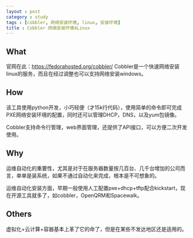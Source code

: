 ```yaml
---
layout : post
category : study
tags : [cobbler, 网络安装环境, linux, 安装环境]
title : Cobbler 网络安装环境4Linux
---
```


## What
官网在此：https://fedorahosted.org/cobbler/
Cobbler是一个快速网络安装linux的服务，而且在经过调整也可以支持网络安装windows。
## How
该工具使用python开发，小巧轻便（才15k行代码），使用简单的命令即可完成PXE网络安装环境的配置，同时还可以管理DHCP，DNS，以及yum包镜像。

Cobbler支持命令行管理，web界面管理，还提供了API接口，可以方便二次开发使用。
## Why
运维自动化的重要性，尤其是对于在服务器数量按几百台、几千台增加的公司而言，单单是装系统，如果不通过自动化来完成，根本是不可想象的。

运维自动化安装方面，早期一般使用人工配置pxe+dhcp+tftp配合kickstart，现在开源工具就多了，如cobbler，OpenQRM和Spacewalk。

## Others
虚拟化+云计算+容器基本上革了它的命了，但是在某些不发达地区还是适用的。
